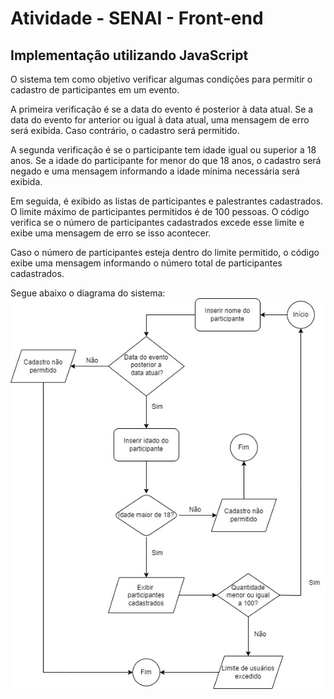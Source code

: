 # Atividade - SENAI - Front-end
## Implementação utilizando JavaScript
O sistema tem como objetivo verificar algumas condições para permitir o cadastro de participantes em um evento.

A primeira verificação é se a data do evento é posterior à data atual. Se a data do evento for anterior ou igual à data atual, uma mensagem de erro será exibida. Caso contrário, o cadastro será permitido.

A segunda verificação é se o participante tem idade igual ou superior a 18 anos. Se a idade do participante for menor do que 18 anos, o cadastro será negado e uma mensagem informando a idade mínima necessária será exibida.

Em seguida, é exibido as listas de participantes e palestrantes cadastrados. O limite máximo de participantes permitidos é de 100 pessoas. O código verifica se o número de participantes cadastrados excede esse limite e exibe uma mensagem de erro se isso acontecer.

Caso o número de participantes esteja dentro do limite permitido, o código exibe uma mensagem informando o número total de participantes cadastrados.

Segue abaixo o diagrama do sistema: <br>
![Imagem com o diagrama do sistema](/SistemaCadastroEvento.jpg)

